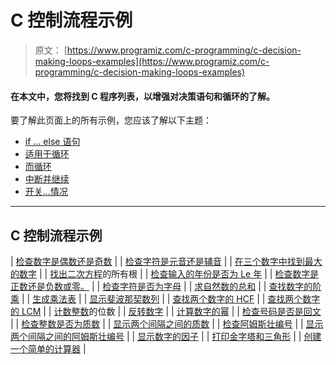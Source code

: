 # C 控制流程示例

> 原文： [https://www.programiz.com/c-programming/c-decision-making-loops-examples](https://www.programiz.com/c-programming/c-decision-making-loops-examples)

#### 在本文中，您将找到 C 程序列表，以增强对决策语句和循环的了解。

要了解此页面上的所有示例，您应该了解以下主题：

*   [if ... else 语句](/c-programming/c-if-else-statement "if...else Statement in C programming")
*   [适用于循环](/c-programming/c-for-loop "for Loop in C programming")
*   [而循环](/c-programming/c-do-while-loops "while loop in C programming")
*   [中断并继续](/c-programming/c-break-continue-statement "C  break and continue")
*   [开关...情况](/c-programming/c-switch-case-statement "switch Statement in C programming")

* * *

## C 控制流程示例

| [检查数字是偶数还是奇数](/c-programming/examples/even-odd) |
| [检查字符是元音还是辅音](/c-programming/examples/vowel-consonant) |
| [在三个数字中找到最大的数字](/c-programming/examples/largest-number-three) |
| [找出二次方程](/c-programming/examples/quadratic-roots)的所有根 |
| [检查输入的年份是否为 Le 年](/c-programming/examples/leap-year) |
| [检查数字是正数还是负数或零。](/c-programming/examples/negative-positive-zero) |
| [检查字符是否为字母](/c-programming/examples/alphabet) |
| [求自然数的总和](/c-programming/examples/sum-natural-numbers) |
| [查找数字的阶乘](/c-programming/examples/factorial) |
| [生成乘法表](/c-programming/examples/multiplication-table) |
| [显示斐波那契数列](/c-programming/examples/fibonacci-series) |
| [查找两个数字的 HCF](/c-programming/examples/hcf-gcd) |
| [查找两个数字的 LCM](/c-programming/examples/lcm) |
| [计数整数](/c-programming/examples/digits-count)的位数 |
| [反转数字](/c-programming/examples/reverse-number) |
| [计算数字的幂](/c-programming/examples/power-number) |
| [检查号码是否是回文](/c-programming/examples/palindrome-number) |
| [检查整数是否为质数](/c-programming/examples/prime-number) |
| [显示两个间隔之间的质数](/c-programming/examples/prime-number-intervals) |
| [检查阿姆斯壮编号](/c-programming/examples/check-armstrong-number) |
| [显示两个间隔之间的阿姆斯壮编号](/c-programming/examples/Armstrong-number-interval) |
| [显示数字的因子](/c-programming/examples/factors-number) |
| [打印金字塔和三角形](/c-programming/examples/pyramid-pattern) |
| [创建一个简单的计算器](/c-programming/examples/calculator-switch-case) |